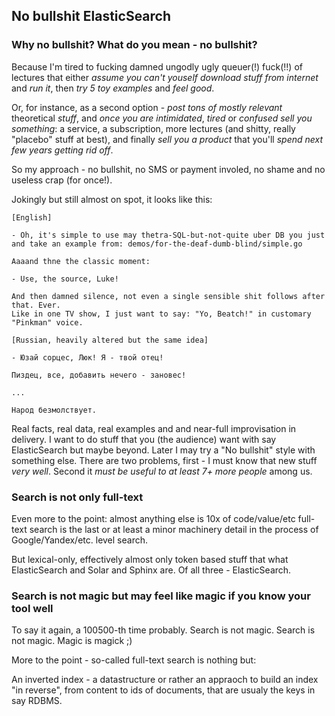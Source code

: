 ## No bullshit ElasticSearch

### Why no bullshit? What do you mean - no bullshit?

Because I'm tired to fucking damned ungodly ugly queuer(!) fuck(!!) of lectures that either *assume you can't youself download stuff from internet* and *run it*, then *try 5 toy examples* and *feel good*.

Or, for instance, as a second option - *post tons of mostly relevant* theoretical *stuff*,
and *once you are intimidated*, *tired* or *confused* *sell you something*: a service, a subscription, more lectures (and shitty, really "placebo" stuff at best), and finally *sell you a product* that you'll *spend next few years getting rid off*.

So my approach - no bullshit, no SMS or payment involed, no shame and no useless crap (for once!).

Jokingly but still almost on spot, it looks like this:

```
[English]

- Oh, it's simple to use may thetra-SQL-but-not-quite uber DB you just
and take an example from: demos/for-the-deaf-dumb-blind/simple.go

Aaaand thne the classic moment:

- Use, the source, Luke!

And then damned silence, not even a single sensible shit follows after that. Ever.
Like in one TV show, I just want to say: "Yo, Beatch!" in customary "Pinkman" voice.

[Russian, heavily altered but the same idea]

- Юзай сорцес, Люк! Я - твой отец!

Пиздец, все, добавить нечего - зановес!

...

Народ безмолствует.

```

Real facts, real data, real examples and and near-full improvisation in delivery. I want to do stuff that you (the audience) want with say ElasticSearch but maybe beyond. Later I may try a "No bullshit" style with something else. There are two problems, first - I must know that new stuff *very well*. Second it *must be useful to at least 7+ more people* among us.

### Search is not only full-text 

Even more to the point: 
almost anything else is 10x of code/value/etc
full-text search is the last or at least a minor 
machinery detail in the process of Google/Yandex/etc. level search.

But lexical-only, effectively almost only token based stuff that
what ElasticSearch and Solar and Sphinx are. Of all three - ElasticSearch.

### Search is not magic but may feel like magic if you know your tool well

To say it again, a 100500-th time probably. Search is not magic.
Search is not magic. Magic is magick ;)

More to the point - so-called full-text search is nothing but:

An inverted index - a datastructure or rather an appraoch to build an index "in reverse", from content to ids of documents, that are usualy the keys in say RDBMS.
